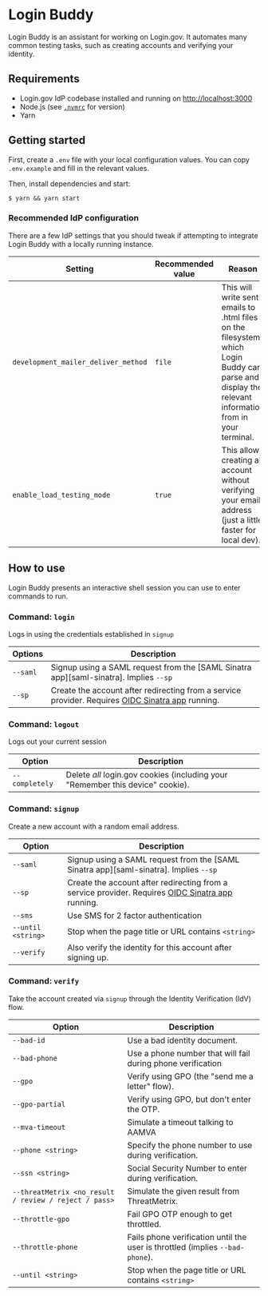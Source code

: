# Login Buddy

Login Buddy is an assistant for working on Login.gov. It automates many common testing tasks, such as creating accounts and verifying your identity.

## Requirements

- Login.gov IdP codebase installed and running on <http://localhost:3000>
- Node.js (see [`.nvmrc`](./.nvmrc) for version)
- Yarn

## Getting started

First, create a `.env` file with your local configuration values. You can copy `.env.example` and fill in the relevant values.

Then, install dependencies and start:

```shell
$ yarn && yarn start
```

### Recommended IdP configuration

There are a few IdP settings that you should tweak if attempting to integrate Login Buddy with a locally running instance.

| Setting                             | Recommended value | Reason                                                                                                                                                |
| ----------------------------------- | ----------------- | ----------------------------------------------------------------------------------------------------------------------------------------------------- |
| `development_mailer_deliver_method` | `file`            | This will write sent emails to .html files on the filesystem, which Login Buddy can parse and display the relevant information from in your terminal. |
| `enable_load_testing_mode`          | `true`            | This allows creating an account without verifying your email address (just a little faster for local dev).                                            |

## How to use

Login Buddy presents an interactive shell session you can use to enter commands to run.

### Command: `login`

Logs in using the credentials established in `signup`

| Options  | Description                                                                                                      |
| -------- | ---------------------------------------------------------------------------------------------------------------- |
| `--saml` | Signup using a SAML request from the [SAML Sinatra app][saml-sinatra]. Implies `--sp`                            |
| `--sp`   | Create the account after redirecting from a service provider. Requires [OIDC Sinatra app][oidc-sinatra] running. |

### Command: `logout`

Logs out your current session

| Option         | Description                                                                    |
| -------------- | ------------------------------------------------------------------------------ |
| `--completely` | Delete _all_ login.gov cookies (including your "Remember this device" cookie). |

### Command: `signup`

Create a new account with a random email address.

| Option             | Description                                                                                                      |
| ------------------ | ---------------------------------------------------------------------------------------------------------------- |
| `--saml`           | Signup using a SAML request from the [SAML Sinatra app][saml-sinatra]. Implies `--sp`                            |
| `--sp`             | Create the account after redirecting from a service provider. Requires [OIDC Sinatra app][oidc-sinatra] running. |
| `--sms`            | Use SMS for 2 factor authentication                                                                              |
| `--until <string>` | Stop when the page title or URL contains `<string>`                                                              |
| `--verify`         | Also verify the identity for this account after signing up.                                                      |

### Command: `verify`

Take the account created via `signup` through the Identity Verification (IdV) flow.

| Option                                                | Description                                                                   |
| ----------------------------------------------------- | ----------------------------------------------------------------------------- |
| `--bad-id`                                            | Use a bad identity document.                                                  |
| `--bad-phone`                                         | Use a phone number that will fail during phone verification                   |
| `--gpo`                                               | Verify using GPO (the "send me a letter" flow).                               |
| `--gpo-partial`                                       | Verify using GPO, but don't enter the OTP.                                    |
| `--mva-timeout`                                       | Simulate a timeout talking to AAMVA                                           |
| `--phone <string>`                                    | Specify the phone number to use during verification.                          |
| `--ssn <string>`                                      | Social Security Number to enter during verification.                          |
| `--threatMetrix <no_result / review / reject / pass>` | Simulate the given result from ThreatMetrix.                                  |
| `--throttle-gpo`                                      | Fail GPO OTP enough to get throttled.                                         |
| `--throttle-phone`                                    | Fails phone verification until the user is throttled (implies `--bad-phone`). |
| `--until <string>`                                    | Stop when the page title or URL contains `<string>`                           |

[oidc-sinatra]: https://github.com/18F/identity-oidc-sinatra
[saml-sinator]: https://github.com/18F/identity-saml-sinatra
